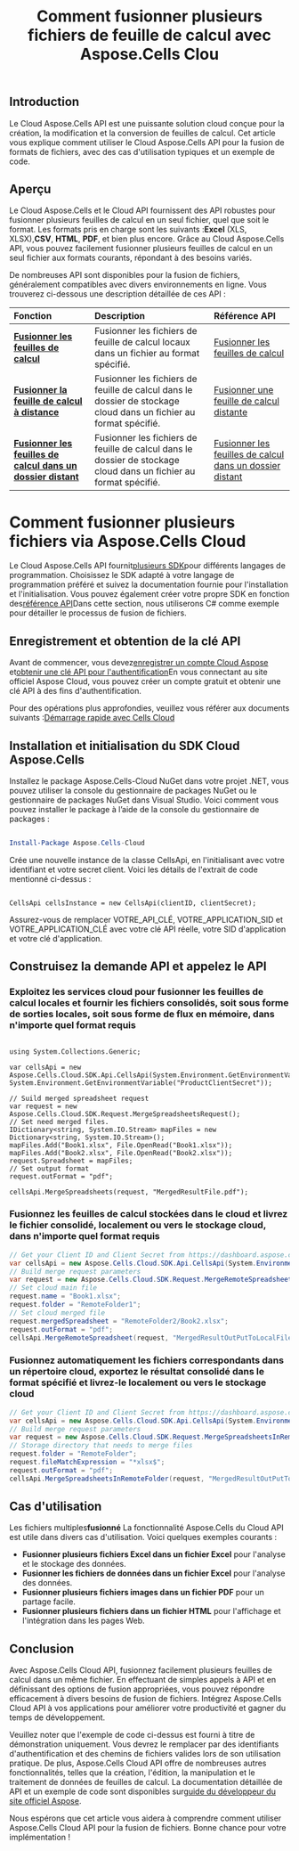﻿---
title: Comment fusionner plusieurs fichiers de feuille de calcul avec Aspose.Cells Clou
linktitle: Comment fusionner plusieurs fichiers de feuille de calcul
type: docs
url: /fr/how-to-merge-multiple-files
description: Comment fusionner plusieurs fichiers de feuille de calcul avec Aspose.Cells Cloud
weight: 10
kwords: Excel, Office Cloud, REST API, Tableur, PDF, CSV, Json, Markdown, Comment fusionner plusieurs fichiers via Aspose.Cells Cloud
---
## Introduction

Le Cloud Aspose.Cells API est une puissante solution cloud conçue pour la création, la modification et la conversion de feuilles de calcul. Cet article vous explique comment utiliser le Cloud Aspose.Cells API pour la fusion de formats de fichiers, avec des cas d'utilisation typiques et un exemple de code.

## Aperçu

 Le Cloud Aspose.Cells et le Cloud API fournissent des API robustes pour fusionner plusieurs feuilles de calcul en un seul fichier, quel que soit le format. Les formats pris en charge sont les suivants :**Excel** (XLS, XLSX),**CSV**, **HTML**, **PDF**, et bien plus encore. Grâce au Cloud Aspose.Cells API, vous pouvez facilement fusionner plusieurs feuilles de calcul en un seul fichier aux formats courants, répondant à des besoins variés.

De nombreuses API sont disponibles pour la fusion de fichiers, généralement compatibles avec divers environnements en ligne. Vous trouverez ci-dessous une description détaillée de ces API :

| Fonction| Description| Référence API|
|:------------------------- |:------------------------- |:------------------------- |
|**[Fusionner les feuilles de calcul](https://docs.aspose.cloud/cells/merge-spreadsheets/)** | Fusionner les fichiers de feuille de calcul locaux dans un fichier au format spécifié.|[Fusionner les feuilles de calcul](https://reference.aspose.cloud/cells/?urls.primaryName=API+v4#/DataProcessing/MergeSpreadsheets) |
|**[Fusionner la feuille de calcul à distance](https://docs.aspose.cloud/cells/merge-remote-spreadsheet/)** | Fusionner les fichiers de feuille de calcul dans le dossier de stockage cloud dans un fichier au format spécifié.|[Fusionner une feuille de calcul distante](https://reference.aspose.cloud/cells/?urls.primaryName=API+v4#/DataProcessing/MergeRemoteSpreadsheet) |
|**[Fusionner les feuilles de calcul dans un dossier distant](https://docs.aspose.cloud/cells/merge-spreadsheets-in-remote-folder/)** | Fusionner les fichiers de feuille de calcul dans le dossier de stockage cloud dans un fichier au format spécifié.|[Fusionner les feuilles de calcul dans un dossier distant](https://reference.aspose.cloud/cells/?urls.primaryName=API+v4#/DataProcessing/MergeSpreadsheetsInRemoteFolder) |

# Comment fusionner plusieurs fichiers via Aspose.Cells Cloud

 Le Cloud Aspose.Cells API fournit[plusieurs SDK](https://github.com/aspose-cells-cloud)pour différents langages de programmation. Choisissez le SDK adapté à votre langage de programmation préféré et suivez la documentation fournie pour l'installation et l'initialisation. Vous pouvez également créer votre propre SDK en fonction des[référence API](https://reference.aspose.cloud/cells/)Dans cette section, nous utiliserons C# comme exemple pour détailler le processus de fusion de fichiers.

## Enregistrement et obtention de la clé API

 Avant de commencer, vous devez[enregistrer un compte Cloud Aspose](https://id.containerize.com/signup) et[obtenir une clé API pour l'authentification](https://dashboard.aspose.cloud/applications)En vous connectant au site officiel Aspose Cloud, vous pouvez créer un compte gratuit et obtenir une clé API à des fins d'authentification.

 Pour des opérations plus approfondies, veuillez vous référer aux documents suivants :[Démarrage rapide avec Cells Cloud](https://docs.aspose.cloud/cells/quickstart/)

## Installation et initialisation du SDK Cloud Aspose.Cells

Installez le package Aspose.Cells-Cloud NuGet dans votre projet .NET, vous pouvez utiliser la console du gestionnaire de packages NuGet ou le gestionnaire de packages NuGet dans Visual Studio.
Voici comment vous pouvez installer le package à l’aide de la console du gestionnaire de packages :

```Powershell

Install-Package Aspose.Cells-Cloud

```

Crée une nouvelle instance de la classe CellsApi, en l'initialisant avec votre identifiant et votre secret client. Voici les détails de l'extrait de code mentionné ci-dessus :

```CSharp

CellsApi cellsInstance = new CellsApi(clientID, clientSecret);

```

Assurez-vous de remplacer VOTRE_API_CLÉ, VOTRE_APPLICATION_SID et VOTRE_APPLICATION_CLÉ avec votre clé API réelle, votre SID d'application et votre clé d'application.

## Construisez la demande API et appelez le API

### Exploitez les services cloud pour fusionner les feuilles de calcul locales et fournir les fichiers consolidés, soit sous forme de sorties locales, soit sous forme de flux en mémoire, dans n'importe quel format requis

```CSharp

using System.Collections.Generic;

var cellsApi = new Aspose.Cells.Cloud.SDK.Api.CellsApi(System.Environment.GetEnvironmentVariable("ProductClientId"), System.Environment.GetEnvironmentVariable("ProductClientSecret"));

// Suild merged spreadsheet request
var request = new Aspose.Cells.Cloud.SDK.Request.MergeSpreadsheetsRequest();
// Set need merged files.
IDictionary<string, System.IO.Stream> mapFiles = new Dictionary<string, System.IO.Stream>();
mapFiles.Add("Book1.xlsx", File.OpenRead("Book1.xlsx"));
mapFiles.Add("Book2.xlsx", File.OpenRead("Book2.xlsx"));
request.Spreadsheet = mapFiles;
// Set output format
request.outFormat = "pdf";

cellsApi.MergeSpreadsheets(request, "MergedResultFile.pdf");

```

### Fusionnez les feuilles de calcul stockées dans le cloud et livrez le fichier consolidé, localement ou vers le stockage cloud, dans n'importe quel format requis

```C#
// Get your Client ID and Client Secret from https://dashboard.aspose.cloud (free registration is required).
var cellsApi = new Aspose.Cells.Cloud.SDK.Api.CellsApi(System.Environment.GetEnvironmentVariable("ProductClientId"), System.Environment.GetEnvironmentVariable("ProductClientSecret"));
// Build merge request parameters 
var request = new Aspose.Cells.Cloud.SDK.Request.MergeRemoteSpreadsheetRequest();
// Set cloud main file
request.name = "Book1.xlsx";
request.folder = "RemoteFolder1";
// Set cloud merged file
request.mergedSpreadsheet = "RemoteFolder2/Book2.xlsx";
request.outFormat = "pdf";
cellsApi.MergeRemoteSpreadsheet(request, "MergedResultOutPutToLocalFile.pdf");
```

### Fusionnez automatiquement les fichiers correspondants dans un répertoire cloud, exportez le résultat consolidé dans le format spécifié et livrez-le localement ou vers le stockage cloud

```csharp
// Get your Client ID and Client Secret from https://dashboard.aspose.cloud (free registration is required).
var cellsApi = new Aspose.Cells.Cloud.SDK.Api.CellsApi(System.Environment.GetEnvironmentVariable("ProductClientId"), System.Environment.GetEnvironmentVariable("ProductClientSecret"));
// Build merge request parameters 
var request = new Aspose.Cells.Cloud.SDK.Request.MergeSpreadsheetsInRemoteFolderRequest();
// Storage directory that needs to merge files
request.folder = "RemoteFolder";
request.fileMatchExpression = "*xlsx$";
request.outFormat = "pdf";
cellsApi.MergeSpreadsheetsInRemoteFolder(request, "MergedResultOutPutToLocalFile.pdf");
```

## Cas d'utilisation

 Les fichiers multiples**fusionné** La fonctionnalité Aspose.Cells du Cloud API est utile dans divers cas d'utilisation. Voici quelques exemples courants :

- **Fusionner plusieurs fichiers Excel dans un fichier Excel** pour l'analyse et le stockage des données.
- **Fusionner les fichiers de données dans un fichier Excel** pour l'analyse des données.
- **Fusionner plusieurs fichiers images dans un fichier PDF** pour un partage facile.
- **Fusionner plusieurs fichiers dans un fichier HTML** pour l'affichage et l'intégration dans les pages Web.

## Conclusion

Avec Aspose.Cells Cloud API, fusionnez facilement plusieurs feuilles de calcul dans un même fichier. En effectuant de simples appels à API et en définissant des options de fusion appropriées, vous pouvez répondre efficacement à divers besoins de fusion de fichiers. Intégrez Aspose.Cells Cloud API à vos applications pour améliorer votre productivité et gagner du temps de développement.

 Veuillez noter que l'exemple de code ci-dessus est fourni à titre de démonstration uniquement. Vous devrez le remplacer par des identifiants d'authentification et des chemins de fichiers valides lors de son utilisation pratique. De plus, Aspose.Cells Cloud API offre de nombreuses autres fonctionnalités, telles que la création, l'édition, la manipulation et le traitement de données de feuilles de calcul. La documentation détaillée de API et un exemple de code sont disponibles sur[guide du développeur du site officiel Aspose](/developer-guide/).

Nous espérons que cet article vous aidera à comprendre comment utiliser Aspose.Cells Cloud API pour la fusion de fichiers. Bonne chance pour votre implémentation !
